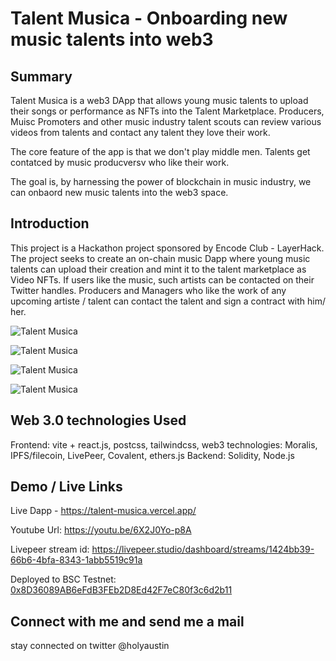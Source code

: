 # Talent Musica - Onboarding new music talents into web3

## Summary
Talent Musica is a web3 DApp that allows young music talents to upload their songs or performance as NFTs into the Talent Marketplace. Producers, Muisc Promoters and other music industry talent scouts can review various videos from talents and contact any talent they love their work.

The core feature of the app is that we don't play middle men. Talents get contatced by music producversv who like their work.

The goal is, by harnessing the power of blockchain in music industry, we can onbaord new music talents into the web3 space. 

## Introduction
This project is a Hackathon project sponsored by Encode Club - LayerHack. The project seeks to create an on-chain music Dapp where young music talents can upload their creation and mint it to the talent marketplace as Video NFTs. If users like the music, such artists can be contacted on their Twitter handles. Producers and Managers who like the work of any upcoming artiste / talent can contact the talent and sign a contract with him/ her.

![Talent Musica](https://bafybeibuagnt726vfndkbbwwiingiy45ivmmspoh4omq5gvut5tuyteyki.ipfs.nftstorage.link/)

![Talent Musica](https://bafkreih7fbawvllmhfugcoylvcvlucfbkdcwpr4dfkoovy5s4xz7udfll4.ipfs.nftstorage.link/)

![Talent Musica](https://bafkreihvdxzezsp5kpsodpvsqedvphvrp7fkhult533sge2hsefzoiwaom.ipfs.nftstorage.link/)

![Talent Musica](https://bafybeigc6gvgz3p475ajebwe5quriodtdt3qu4jtdhki6kcogti6chglea.ipfs.nftstorage.link/)

## Web 3.0 technologies Used

Frontend: vite + react.js, postcss, tailwindcss, 
web3 technologies: Moralis, IPFS/filecoin, LivePeer, Covalent, ethers.js
Backend: Solidity, Node.js

## Demo / Live Links
Live Dapp - https://talent-musica.vercel.app/

Youtube Url: https://youtu.be/6X2J0Yo-p8A

Livepeer stream id: https://livepeer.studio/dashboard/streams/1424bb39-66b6-4bfa-8343-1abb5519c91a

Deployed to BSC Testnet: [0x8D36089AB6eFdB3FEb2D8Ed42F7eC80f3c6d2b11](https://devnet-explorer.altlayer.io/address/0x8D36089AB6eFdB3FEb2D8Ed42F7eC80f3c6d2b11)


## Connect with me and send me a mail

stay connected on twitter @holyaustin
